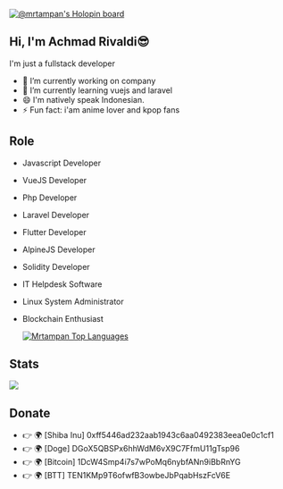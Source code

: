 [![@mrtampan's Holopin board](https://holopin.io/api/user/board?user=mrtampan)](https://holopin.io/@mrtampan)
## Hi, I'm Achmad Rivaldi😎

I'm just a fullstack developer

- 🔭 I’m currently working on company
- 🌱 I’m currently learning vuejs and laravel
- 😄 I'm natively speak Indonesian.
- ⚡ Fun fact: i'am anime lover and kpop fans

## Role

- Javascript Developer 
- VueJS Developer
- Php Developer
- Laravel Developer
- Flutter Developer
- AlpineJS Developer
- Solidity Developer
- IT Helpdesk Software
- Linux System Administrator
- Blockchain Enthusiast

  <a href="https://github.com/mrtampan/github-readme-stats"><img alt="Mrtampan Top Languages" src="https://github-readme-stats.vercel.app/api/top-langs/?username=mrtampan&langs_count=5&count_private=false&hide_border=false&bg_color=white&layout=compact" /></a>

## Stats
  <img src="https://github-readme-stats.vercel.app/api?username=mrtampan&show_icons=true">


## Donate

- 👉 🌍 [Shiba Inu] 0xff5446ad232aab1943c6aa0492383eea0e0c1cf1
- 👉 🌍 [Doge] DGoX5QBSPx6hhWdM6vX9C7FfmU11gTsp96
- 👉 🌍 [Bitcoin] 1DcW4Smp4i7s7wPoMq6nybfANn9iBbRnYG
- 👉 🌍 [BTT] TEN1KMp9T6ofwfB3owbeJbPqabHszFcV6E



